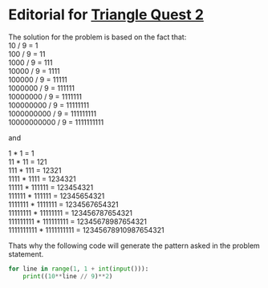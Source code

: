 # Editorial for [Triangle Quest 2](https://www.hackerrank.com/challenges/triangle-quest-2/problem)

The solution for the problem is based on the fact that:  
10 / 9 = 1  
100 / 9 = 11  
1000 / 9 = 111  
10000 / 9 = 1111  
100000 / 9 = 11111  
1000000 / 9 = 111111  
10000000 / 9 = 1111111  
100000000 / 9 = 11111111  
1000000000 / 9 = 111111111  
10000000000 / 9 = 1111111111  

and  

1 * 1 = 1  
11 * 11 = 121  
111 * 111 = 12321  
1111 * 1111 = 1234321  
11111 * 111111 = 123454321  
111111 * 111111 = 12345654321  
1111111 * 1111111 = 1234567654321  
11111111 * 11111111 = 123456787654321  
111111111 * 111111111 = 12345678987654321  
1111111111 * 1111111111 = 12345678910987654321  

Thats why the following code will generate the pattern asked in the problem statement.  
```python
for line in range(1, 1 + int(input())):
    print((10**line // 9)**2)
```
